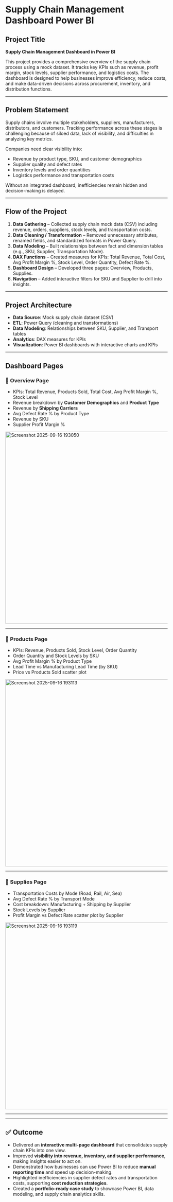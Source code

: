# Supply Chain Management Dashboard Power BI

## Project Title
**Supply Chain Management Dashboard in Power BI**  

This project provides a comprehensive overview of the supply chain process using a mock dataset. It tracks key KPIs such as revenue, profit margin, stock levels, supplier performance, and logistics costs. The dashboard is designed to help businesses improve efficiency, reduce costs, and make data-driven decisions across procurement, inventory, and distribution functions.

---

## Problem Statement
Supply chains involve multiple stakeholders, suppliers, manufacturers, distributors, and customers. Tracking performance across these stages is challenging because of siloed data, lack of visibility, and difficulties in analyzing key metrics.  

Companies need clear visibility into:
- Revenue by product type, SKU, and customer demographics  
- Supplier quality and defect rates  
- Inventory levels and order quantities  
- Logistics performance and transportation costs  

Without an integrated dashboard, inefficiencies remain hidden and decision-making is delayed.

---

## Flow of the Project
1. **Data Gathering** – Collected supply chain mock data (CSV) including revenue, orders, suppliers, stock levels, and transportation costs.  
2. **Data Cleaning / Transformation** – Removed unnecessary attributes, renamed fields, and standardized formats in Power Query.  
3. **Data Modeling** – Built relationships between fact and dimension tables (e.g., SKU, Supplier, Transportation Mode).  
4. **DAX Functions** – Created measures for KPIs: Total Revenue, Total Cost, Avg Profit Margin %, Stock Level, Order Quantity, Defect Rate %.  
5. **Dashboard Design** – Developed three pages: Overview, Products, Supplies.  
6. **Navigation** – Added interactive filters for SKU and Supplier to drill into insights.  

---

## Project Architecture
- **Data Source**: Mock supply chain dataset (CSV)  
- **ETL**: Power Query (cleaning and transformations)  
- **Data Modeling**: Relationships between SKU, Supplier, and Transport tables  
- **Analytics**: DAX measures for KPIs  
- **Visualization**: Power BI dashboards with interactive charts and KPIs  

---

## Dashboard Pages

### 🔹 Overview Page
- KPIs: Total Revenue, Products Sold, Total Cost, Avg Profit Margin %, Stock Level  
- Revenue breakdown by **Customer Demographics** and **Product Type**  
- Revenue by **Shipping Carriers**  
- Avg Defect Rate % by Product Type  
- Revenue by SKU  
- Supplier Profit Margin %  
<img width="1086" height="597" alt="Screenshot 2025-09-16 193050" src="https://github.com/user-attachments/assets/0ae09c62-6901-4918-b8cd-afd8ce4af235" />

---

### 🔹 Products Page
- KPIs: Revenue, Products Sold, Stock Level, Order Quantity  
- Order Quantity and Stock Levels by SKU  
- Avg Profit Margin % by Product Type  
- Lead Time vs Manufacturing Lead Time (by SKU)  
- Price vs Products Sold scatter plot  
<img width="1059" height="582" alt="Screenshot 2025-09-16 193113" src="https://github.com/user-attachments/assets/8d33d25a-0bfa-4f67-8cb4-5f6953bfa621" />

---

### 🔹 Supplies Page
- Transportation Costs by Mode (Road, Rail, Air, Sea)  
- Avg Defect Rate % by Transport Mode  
- Cost breakdown: Manufacturing + Shipping by Supplier  
- Stock Levels by Supplier  
- Profit Margin vs Defect Rate scatter plot by Supplier  
<img width="1061" height="581" alt="Screenshot 2025-09-16 193119" src="https://github.com/user-attachments/assets/d672c1b2-428c-4fbc-8444-0a6785fd8e50" />

---


---

## ✅ Outcome
- Delivered an **interactive multi-page dashboard** that consolidates supply chain KPIs into one view.  
- Improved **visibility into revenue, inventory, and supplier performance**, making insights easier to act on.  
- Demonstrated how businesses can use Power BI to reduce **manual reporting time** and speed up decision-making.  
- Highlighted inefficiencies in supplier defect rates and transportation costs, supporting **cost reduction strategies**.  
- Created a **portfolio-ready case study** to showcase Power BI, data modeling, and supply chain analytics skills.  

